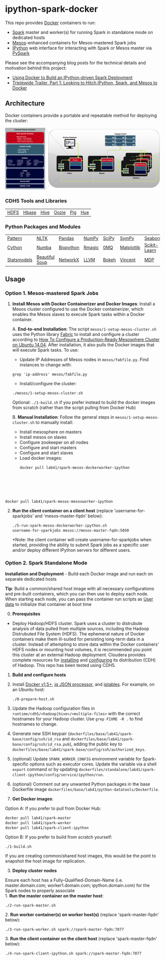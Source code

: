 # ipython-spark-docker

This repo provides [Docker](http://www.docker.io) containers to run:
  - [Spark](https://spark.apache.org) master and worker(s) for running Spark in standalone mode on dedicated hosts
  - [Mesos](http://mesos.apache.org)-enhanced containers for Mesos-mastered Spark jobs
  - [IPython](http://ipython.org) web interface for interacting with Spark or Mesos master via [PySpark](https://spark.apache.org/docs/0.9.0/python-programming-guide.html)

Please see the accompanying blog posts for the technical details and motivation behind this project:
  - <a href="http://lab41.github.io/blog/2015/04/13/ipython-on-spark-on-docker" target="_blank">Using Docker to Build an IPython-driven Spark Deployment</a>
  - <a href="http://lab41.github.io/blog/2015/07/28/triplewide-trailer-looking-to-rig-ipython" target="_blank">Triplewide Trailer, Part 1: Looking to Hitch IPython, Spark, and Mesos to Docker</a>

## Architecture
Docker containers provide a portable and repeatable method for deploying the cluster:
<p align="center">
    <img src="architecture/architecture-draw.io.png" alt="hadoop-docker-client connections">
</p>

### CDH5 Tools and Libraries

<table>
  <tr>
    <td><a href="http://hadoop.apache.org/" target="_blank">HDFS</a></td>
    <td><a href="http://hbase.apache.org/" target="_blank">Hbase</a></td>
    <td><a href="https://hive.apache.org/" target="_blank">Hive</a></td>
    <td><a href="http://oozie.apache.org/" target="_blank">Oozie</a></td>
    <td><a href="http://pig.apache.org/" target="_blank">Pig</a></td>
    <td><a href="http://gethue.com/" target="_blank">Hue</a></td>
  </tr>
</table>


### Python Packages and Modules

<table>
    <tr>
      <td><a href="http://www.clips.ua.ac.be/pattern" target="_blank">Pattern</a></td>
      <td><a href="http://nltk.org" target="_blank">NLTK</a></td>
      <td><a href="http://pandas.pydata.org" target="_blank">Pandas</a></td>
      <td><a href="http://www.numpy.org" target="_blank">NumPy</a></td>
      <td><a href="http://scipy.org" target="_blank">SciPy</a></td>
      <td><a href="http://sympy.org" target="_blank">SymPy</a></td>
      <td><a href="http://stanford.edu/~mwaskom/software/seaborn/" target="_blank">Seaborn</a></td>
    </tr>
    <tr>
      <td><a href="http://cython.org" target="_blank">Cython</a></td>
      <td><a href="http://numba.pydata.org" target="_blank">Numba</a></td>
      <td><a href="http://biopython.org" target="_blank">Biopython</a></td>
      <td><a href="http://ipython.org/ipython-doc/dev/config/extensions/rmagic.html" target="_blank">Rmagic</a></td>
      <td><a href="http://zeromq.org/bindings:python" target="_blank">0MQ</a></td>
      <td><a href="http://matplotlib.org/" target="_blank">Matplotlib</a></td>
      <td><a href="http://scikit-learn.org/" target="_blank">Scikit-Learn</a></td>
    </tr>
    <tr>
      <td><a href="http://statsmodels.sourceforge.net/" target="_blank">Statsmodels</a></td>
      <td><a href="http://www.crummy.com/software/BeautifulSoup/" target="_blank">Beautiful Soup</a></td>
      <td><a href="https://networkx.github.io/" target="_blank">NetworkX</a></td>
      <td><a href="http://numba.pydata.org/" target="_blank">LLVM</a></td>
      <td><a href="http://bokeh.pydata.org/" target="_blank">Bokeh</a></td>
      <td><a href="https://github.com/wrobstory/vincent" target="_blank">Vincent</a></td>
      <td><a href="http://mdp-toolkit.sourceforge.net/" target="_blank">MDP</a></td>
    </tr>
</table>


## Usage

### Option 1. Mesos-mastered Spark Jobs
1. <strong>Install Mesos with Docker Containerizer and Docker Images</strong>: Install a Mesos cluster configured to use the Docker containerizer, which enables the Mesos slaves to execute Spark tasks within a Docker container.

    A. <strong>End-to-end Installation</strong>: The script ```mesos/1-setup-mesos-cluster.sh``` uses the Python library [Fabric](http://www.fabfile.org/) to install and configure a cluster according to [How To Configure a Production-Ready Mesosphere Cluster on Ubuntu 14.04](https://www.digitalocean.com/community/tutorials/how-to-configure-a-production-ready-mesosphere-cluster-on-ubuntu-14-04).  After installation, it also pulls the Docker images that will execute Spark tasks.  To use:
    - Update IP Addresses of Mesos nodes in ```mesos/fabfile.py```. Find instances to change with:
    <pre><code>grep 'ip-address' mesos/fabfile.py</code></pre>

    - Install/configure the cluster:
    <pre><code>./mesos/1-setup-mesos-cluster.sh</code></pre>
    Optional: ```./1-build.sh``` if you prefer instead to build the docker images from scratch (rather than the script pulling from Docker Hub)

    B. <strong>Manual Installation</strong>: Follow the general steps in ```mesos/1-setup-mesos-cluster.sh``` to manually install:

    - Install mesosphere on masters
    - Install mesos on slaves
    - Configure zookeeper on all nodes
    - Configure and start masters
    - Configure and start slaves
    - Load docker images:
      <pre><code>docker pull lab41/spark-mesos-dockerworker-ipython
docker pull lab41/spark-mesos-mesosworker-ipython</code></pre>


2. <strong>Run the client container on a client host</strong> (replace 'username-for-sparkjobs' and 'mesos-master-fqdn' below): <pre><code>./5-run-spark-mesos-dockerworker-ipython.sh username-for-sparkjobs mesos://mesos-master-fqdn:5050</code></pre>
*Note: the client container will create username-for-sparkjobs when started, providing the ability to submit Spark jobs as a specific user and/or deploy different IPython servers for different users.



### Option 2. Spark Standalone Mode
**Installation and Deployment** - Build each Docker image and run each on separate dedicated hosts
<div><strong>Tip</strong>: Build a common/shared host image with all necessary configurations and pre-built containers, which you can then use to deploy each node. When starting each node, you can pass the container run scripts as <a href="http://docs.aws.amazon.com/AWSEC2/latest/UserGuide/user-data.html">User data</a> to initialize that container at boot time</div>

0. <strong>Prerequisites</strong>
  - Deploy Hadoop/HDFS cluster. Spark uses a cluster to distrubute analysis of data pulled from multiple sources, including the Hadoop Distrubuted File System (HDFS). The ephemeral nature of Docker containers make them ill-suited for persisting long-term data in a cluster. Instead of attempting to store data within the Docker containers' HDFS nodes or mounting host volumes, it is recommended you point this cluster at an external Hadoop deployment. Cloudera provides complete resources for [installing](http://www.cloudera.com/content/cloudera/en/documentation/cdh5/v5-0-0/CDH5-Installation-Guide/cdh5ig_cdh5_install.html) and [configuring](http://www.cloudera.com/content/cloudera/en/documentation/cdh5/v5-0-0/CDH5-Installation-Guide/cdh5ig_cdh5_cluster_deploy.html) its distribution (CDH) of Hadoop.  This repo has been tested using CDH5.

1. <strong>Build and configure hosts</strong>
  1. Install <a href="http://docs.docker.com/installation/ubuntulinux" target="_blank">Docker v1.5+</a>, <a href="http://packages.ubuntu.com/trusty/jq" target="_blank">jq JSON processor</a>, and <a href="http://packages.ubuntu.com/trusty/iptables" target="_blank">iptables</a>. For example, on an Ubuntu host:
    <pre><code>./0-prepare-host.sh</code></pre>
  2. Update the Hadoop configuration files in ```runtime/cdh5/<hadoop|hive>/<multiple-files>``` with the correct hostnames for your Hadoop cluster.  Use ```grep FIXME -R .``` to find hostnames to change.
  3. Generate new SSH keypair (```dockerfiles/base/lab41/spark-base/config/ssh/id_rsa``` and ```dockerfiles/base/lab41/spark-base/config/ssh/id_rsa.pub```), adding the public key to ```dockerfiles/base/lab41/spark-base/config/ssh/authorized_keys```.
  4. (optional) Update ```SPARK_WORKER_CONFIG``` environment variable for Spark-specific options such as executor cores.  Update the variable via a shell ```export``` command or by updating ```dockerfiles/standalone/lab41/spark-client-ipython/config/service/ipython/run```.
  5. (optional) Comment out any unwanted Python packages in the base Dockerfile image ```dockerfiles/base/lab41/python-datatools/Dockerfile```.

2. <strong>Get Docker images</strong>:
<div>Option A: If you prefer to pull from Docker Hub:
<pre><code>docker pull lab41/spark-master
docker pull lab41/spark-worker
docker pull lab41/spark-client-ipython</code></pre>
<div>Option B: If you prefer to build from scratch yourself:
<pre><code>./1-build.sh</code></pre>
<div>If you are creating common/shared host images, this would be the point to snapshot the host image for replication.</div>

3. <strong>Deploy cluster nodes</strong>
<div>Ensure each host has a Fully-Qualified-Domain-Name (i.e. master.domain.com; worker1.domain.com; ipython.domain.com) for the Spark nodes to properly associate</div>
  1. <strong>Run the master container on the master host</strong>: <pre><code>./2-run-spark-master.sh</code></pre>
  2. <strong>Run worker container(s) on worker host(s)</strong> (replace 'spark-master-fqdn' below): <pre><code>./3-run-spark-worker.sh spark://spark-master-fqdn:7077</code></pre>
  3. <strong>Run the client container on the client host</strong> (replace 'spark-master-fqdn' below): <pre><code>./4-run-spark-client-ipython.sh spark://spark-master-fqdn:7077</code></pre>

